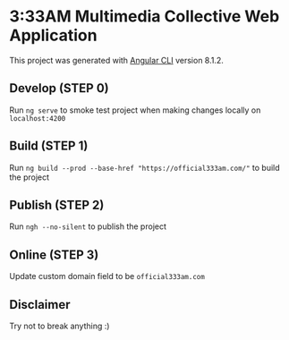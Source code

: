 # 3:33AM Multimedia Collective Web Application

This project was generated with [Angular CLI](https://github.com/angular/angular-cli) version 8.1.2.

## Develop (STEP 0)

Run `ng serve` to smoke test project when making changes locally on `localhost:4200`

## Build (STEP 1)

Run `ng build --prod --base-href "https://official333am.com/"` to build the project

## Publish (STEP 2)

Run `ngh --no-silent` to publish the project

## Online (STEP 3)

Update custom domain field to be `official333am.com`

## Disclaimer

Try not to break anything :)

